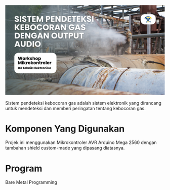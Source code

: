 <img src="https://github.com/AhmadHaniF1145/Projek-Mikrokontroller-Sensor-Gas/raw/1a465ec70232cad5325dc8e780bbecd1d6830d84/Assets/Banner%20Github%20Projek%20Gas.png" alt="banner github">

Sistem pendeteksi kebocoran gas adalah sistem elektronik yang dirancang untuk mendeteksi dan memberi peringatan tentang kebocoran gas.

# Komponen Yang Digunakan
Projek ini menggunakan Mikrokontroler AVR Arduino Mega 2560 dengan tambahan shield custom-made yang dipasang diatasnya.

# Program
Bare Metal Programming
